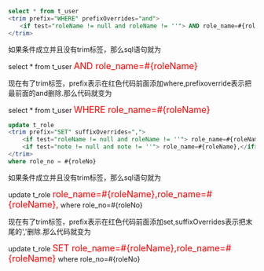 ```sql
select * from t_user
<trim prefix="WHERE" prefixOverrides="and">
　　<if test="roleName != null and roleName != ''"> AND role_name=#{roleName}</if>
</trim>
```
如果条件成立并且没有trim标签，那么sql语句就为

select * from t_user <font size=4 color=red>AND role_name=#{roleName}</font>

现在有了trim标签，prefix表示在红色代码前面添加where,prefixoverride表示把最前面的and删除.那么代码就变为

select * from t_user <font size=4 color=red>WHERE role_name=#{roleName}</font>

```sql
update t_role
<trim prefix="SET" suffixOverrides=",">
    <if test="roleName != null and roleName != ''"> role_name=#{roleName},</if>
    <if test="note != null and note != ''"> role_name=#{roleName},</if>
</trim>
where role_no = #{roleNo}
```
如果条件成立并且没有trim标签，那么sql语句就为

update t_role <font size=4 color=red> role_name=#{roleName},role_name=#{roleName},</font> where role_no=#{roleNo}

现在有了trim标签，prefix表示在红色代码前面添加set,suffixOverrides表示把末尾的','删除.那么代码就变为

update t_role <font size=4 color=red> SET role_name=#{roleName},role_name=#{roleName}</font> where role_no=#{roleNo}


